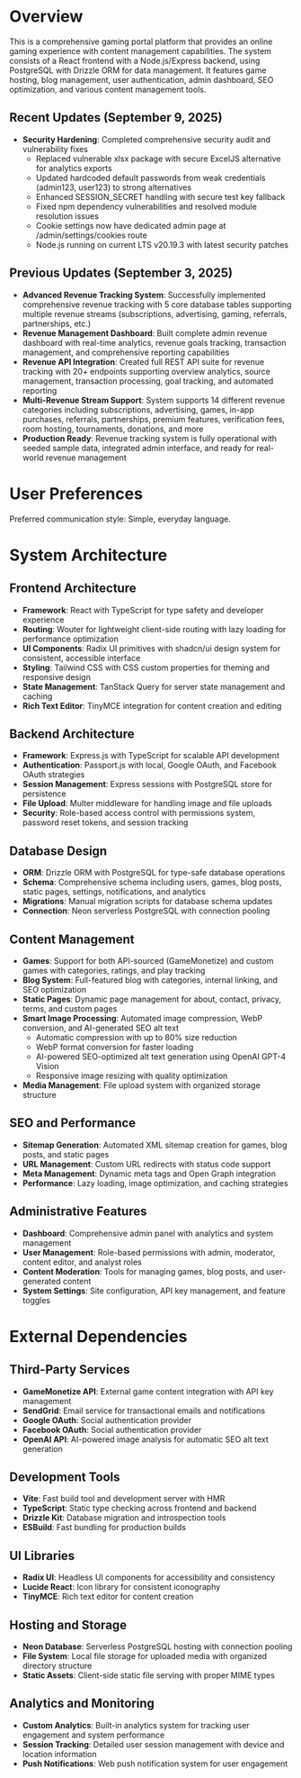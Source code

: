 # Overview

This is a comprehensive gaming portal platform that provides an online gaming experience with content management capabilities. The system consists of a React frontend with a Node.js/Express backend, using PostgreSQL with Drizzle ORM for data management. It features game hosting, blog management, user authentication, admin dashboard, SEO optimization, and various content management tools.

## Recent Updates (September 9, 2025)

- **Security Hardening**: Completed comprehensive security audit and vulnerability fixes
  - Replaced vulnerable xlsx package with secure ExcelJS alternative for analytics exports
  - Updated hardcoded default passwords from weak credentials (admin123, user123) to strong alternatives
  - Enhanced SESSION_SECRET handling with secure test key fallback
  - Fixed npm dependency vulnerabilities and resolved module resolution issues
  - Cookie settings now have dedicated admin page at /admin/settings/cookies route
  - Node.js running on current LTS v20.19.3 with latest security patches

## Previous Updates (September 3, 2025)

- **Advanced Revenue Tracking System**: Successfully implemented comprehensive revenue tracking with 5 core database tables supporting multiple revenue streams (subscriptions, advertising, gaming, referrals, partnerships, etc.)
- **Revenue Management Dashboard**: Built complete admin revenue dashboard with real-time analytics, revenue goals tracking, transaction management, and comprehensive reporting capabilities
- **Revenue API Integration**: Created full REST API suite for revenue tracking with 20+ endpoints supporting overview analytics, source management, transaction processing, goal tracking, and automated reporting
- **Multi-Revenue Stream Support**: System supports 14 different revenue categories including subscriptions, advertising, games, in-app purchases, referrals, partnerships, premium features, verification fees, room hosting, tournaments, donations, and more
- **Production Ready**: Revenue tracking system is fully operational with seeded sample data, integrated admin interface, and ready for real-world revenue management

# User Preferences

Preferred communication style: Simple, everyday language.

# System Architecture

## Frontend Architecture
- **Framework**: React with TypeScript for type safety and developer experience
- **Routing**: Wouter for lightweight client-side routing with lazy loading for performance optimization
- **UI Components**: Radix UI primitives with shadcn/ui design system for consistent, accessible interface
- **Styling**: Tailwind CSS with CSS custom properties for theming and responsive design
- **State Management**: TanStack Query for server state management and caching
- **Rich Text Editor**: TinyMCE integration for content creation and editing

## Backend Architecture
- **Framework**: Express.js with TypeScript for scalable API development
- **Authentication**: Passport.js with local, Google OAuth, and Facebook OAuth strategies
- **Session Management**: Express sessions with PostgreSQL store for persistence
- **File Upload**: Multer middleware for handling image and file uploads
- **Security**: Role-based access control with permissions system, password reset tokens, and session tracking

## Database Design
- **ORM**: Drizzle ORM with PostgreSQL for type-safe database operations
- **Schema**: Comprehensive schema including users, games, blog posts, static pages, settings, notifications, and analytics
- **Migrations**: Manual migration scripts for database schema updates
- **Connection**: Neon serverless PostgreSQL with connection pooling

## Content Management
- **Games**: Support for both API-sourced (GameMonetize) and custom games with categories, ratings, and play tracking
- **Blog System**: Full-featured blog with categories, internal linking, and SEO optimization
- **Static Pages**: Dynamic page management for about, contact, privacy, terms, and custom pages
- **Smart Image Processing**: Automated image compression, WebP conversion, and AI-generated SEO alt text
  - Automatic compression with up to 80% size reduction
  - WebP format conversion for faster loading
  - AI-powered SEO-optimized alt text generation using OpenAI GPT-4 Vision
  - Responsive image resizing with quality optimization
- **Media Management**: File upload system with organized storage structure

## SEO and Performance
- **Sitemap Generation**: Automated XML sitemap creation for games, blog posts, and static pages
- **URL Management**: Custom URL redirects with status code support
- **Meta Management**: Dynamic meta tags and Open Graph integration
- **Performance**: Lazy loading, image optimization, and caching strategies

## Administrative Features
- **Dashboard**: Comprehensive admin panel with analytics and system management
- **User Management**: Role-based permissions with admin, moderator, content editor, and analyst roles
- **Content Moderation**: Tools for managing games, blog posts, and user-generated content
- **System Settings**: Site configuration, API key management, and feature toggles

# External Dependencies

## Third-Party Services
- **GameMonetize API**: External game content integration with API key management
- **SendGrid**: Email service for transactional emails and notifications
- **Google OAuth**: Social authentication provider
- **Facebook OAuth**: Social authentication provider
- **OpenAI API**: AI-powered image analysis for automatic SEO alt text generation

## Development Tools
- **Vite**: Fast build tool and development server with HMR
- **TypeScript**: Static type checking across frontend and backend
- **Drizzle Kit**: Database migration and introspection tools
- **ESBuild**: Fast bundling for production builds

## UI Libraries
- **Radix UI**: Headless UI components for accessibility and consistency
- **Lucide React**: Icon library for consistent iconography
- **TinyMCE**: Rich text editor for content creation

## Hosting and Storage
- **Neon Database**: Serverless PostgreSQL hosting with connection pooling
- **File System**: Local file storage for uploaded media with organized directory structure
- **Static Assets**: Client-side static file serving with proper MIME types

## Analytics and Monitoring
- **Custom Analytics**: Built-in analytics system for tracking user engagement and system performance
- **Session Tracking**: Detailed user session management with device and location information
- **Push Notifications**: Web push notification system for user engagement